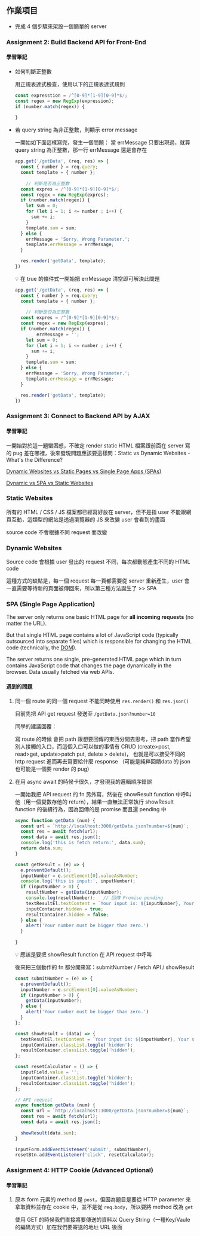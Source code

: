## 作業項目
- 完成 4 個步驟來架設一個簡單的 server

### Assignment 2: Build Backend API for Front-End
#### 學習筆記

- 如何判斷正整數
    
    用正規表達式檢查，使用以下的正規表達式規則
    
    ```jsx
    const expresstion = /^[0-9]*[1-9][0-9]*$/;
    const regex = new RegExp(expression);
    if (number.match(regex)) {
    	
    }
    ```
    
- 若 query string 為非正整數，則顯示 error message
    
    一開始如下面這樣寫完，發生一個問題：
    當 errMessage 只要出現過，就算 query string 為正整數，那一行 errMessage 還是會存在
    
    ```jsx
    app.get('/getData', (req, res) => {
      const { number } = req.query;
      const template = { number };
      
    	// 判斷是否為正整數
      const expres = /^[0-9]*[1-9][0-9]*$/;
      const regex = new RegExp(expres);
      if (number.match(regex)) {
        let sum = 0;
        for (let i = 1; i <= number ; i++) {
          sum += i;
        }
        template.sum = sum;
      } else {
        errMessage = 'Sorry, Wrong Parameter.';
        template.errMessage = errMessage;
      }
    
      res.render('getData', template);
    })
    ```
    
    <aside>
    💡 在 true 的條件式一開始把 errMessage 清空即可解決此問題
    
    </aside>
    
    ```jsx
    app.get('/getData', (req, res) => {
      const { number } = req.query;
      const template = { number };
      
    	// 判斷是否為正整數
      const expres = /^[0-9]*[1-9][0-9]*$/;
      const regex = new RegExp(expres);
      if (number.match(regex)) {
    		errMessage = '';
        let sum = 0;
        for (let i = 1; i <= number ; i++) {
          sum += i;
        }
        template.sum = sum;
      } else {
        errMessage = 'Sorry, Wrong Parameter.';
        template.errMessage = errMessage;
      }
    
      res.render('getData', template);
    })
    ```
### Assignment 3: Connect to Backend API by AJAX
#### 學習筆記

一開始對於這一題蠻困惑，不確定 render static HTML 檔案跟前面在 server 寫的 pug 差在哪裡，後來發現問題應該要這樣問：Static vs Dynamic Websites - What's the Difference?

[Dynamic Websites vs Static Pages vs Single Page Apps (SPAs)](https://www.youtube.com/watch?v=Kg0Q_YaQ3Gk)

[Dynamic vs SPA vs Static Websites](https://academind.com/tutorials/dynamic-vs-static-vs-spa)

### **Static Websites**

所有的 HTML / CSS / JS 檔案都已經寫好放在 server，但不是指 user 不能跟網頁互動，這類型的網站是透過瀏覽器的 JS 來改變 user 會看到的畫面

source code 不會根據不同 request 而改變

### Dynamic **Websites**

Source code 會根據 user 發出的 request 不同，每次都動態產生不同的 HTML code

這種方式的缺點是，每一個 request 每一頁都需要從 server 重新產生，user 會一直需要等待新的頁面被傳回來，所以第三種方法誕生了 >> SPA

### SPA (Single Page Application)

The server only returns one basic HTML page for **all incoming requests** (no matter the URL).

But that single HTML page contains a lot of JavaScript code (typically outsourced into separate files) which is responsible for changing the HTML code (technically, the [DOM](https://developer.mozilla.org/en-US/docs/Web/API/Document_Object_Model/Introduction)).

The server returns one single, pre-generated HTML page which in turn contains JavaScript code that changes the page dynamically in the browser. Data usually fetched via web APIs.

#### 遇到的問題

1. 同一個 route 的同一個 request 不能同時使用 `res.render()` 和 `res.json()`
    
    目前先把 API get request 發送至 `/getData.json?number=10`
    
    同學的建議回覆：
    
    寫 route 的時候 會把 path 跟想要回傳的東西分開去思考，把 path 當作希望別人接觸的入口，而這個入口可以做的事情有 CRUD (create>post, read>get, update>patch put, delete > delete)， 也就是可以接受不同的 http request 進而再去寫要給什麼 response （可能是純粹回饋data 的 json 也可能是一個要 render 的 pug）
    
2. 在用 async await 的時候卡很久，才發現我的邏輯順序錯誤
    
    一開始我把 API request 的 fn 另外寫，然後在 showResult function 中呼叫他（用一個變數存他的 return），結果一直無法正常執行 showResult function 的後續行為，因為回傳的是 promise 而且還 pending 中
    
    ```jsx
    async function getData (num) {
      const url = `http://localhost:3000/getData.json?number=${num}`;
      const res = await fetch(url);
      const data = await res.json();
      console.log('this is fetch return:', data.sum);
      return data.sum;
    }
    
    const getResult = (e) => {
      e.preventDefault();
      inputNumber = e.srcElement[0].valueAsNumber;
      console.log('this is input:', inputNumber);
      if (inputNumber > 0) {
        resultNumber = getData(inputNumber);
        console.log(resultNumber);   // 回傳 Promise pending
        textResultEl.textContent = `Your input is: ${inputNumber}, Your sum value is: ${resultNumber}`;
        inputContainer.hidden = true;
        resultContainer.hidden = false;
      } else {
        alert('Your number must be bigger than zero.')
      }
      
    }
    ```
    
    <aside>
    💡 應該是要把 showResult function 在 API request 中呼叫
    
    </aside>
    
    後來把三個動作的 fn 都分開來寫：submitNumber / Fetch API / showResult
    
    ```jsx
    const submitNumber = (e) => {
      e.preventDefault();
      inputNumber = e.srcElement[0].valueAsNumber;
      if (inputNumber > 0) {
        getData(inputNumber);
      } else {
        alert('Your number must be bigger than zero.')
      }
    };
    
    const showResult = (data) => {
      textResultEl.textContent = `Your input is: ${inputNumber}, Your sum value is: ${data}`;
      inputContainer.classList.toggle('hidden');
      resultContainer.classList.toggle('hidden');
    };
    
    const resetCalculator = () => {
      inputField.value = '';
      inputContainer.classList.toggle('hidden');
      resultContainer.classList.toggle('hidden');
    };
    
    // API request
    async function getData (num) {
      const url = `http://localhost:3000/getData.json?number=${num}`;
      const res = await fetch(url);
      const data = await res.json();
      
      showResult(data.sum);
    }
    
    inputForm.addEventListener('submit', submitNumber);
    resetBtn.addEventListener('click', resetCalculator);
    ```
### Assignment 4: HTTP Cookie (Advanced Optional)
#### 學習筆記

1. 原本 form 元素的 method 是 `post`，但因為題目是要從 HTTP parameter 來拿取資料並存在 cookie 中，並不是從 `req.body`，所以要將 method 改為 `get`
    
    使用 GET 的時候我們直接將要傳送的資料以 Query String（一種Key/Vaule的編碼方式）加在我們要寄送的地址 URL 後面